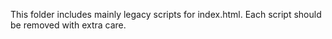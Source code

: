 This folder includes mainly legacy scripts for index.html. Each script should be removed with extra care.